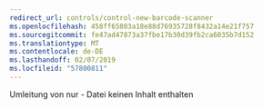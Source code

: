 ```yaml
---
redirect_url: controls/control-new-barcode-scanner
ms.openlocfilehash: 458ff65803a18e88d76935728f8432a14e21f757
ms.sourcegitcommit: fe47ad47873a37fbe17b30d39fb2ca6035b7d152
ms.translationtype: MT
ms.contentlocale: de-DE
ms.lasthandoff: 02/07/2019
ms.locfileid: "57800811"
---
```

Umleitung von nur - Datei keinen Inhalt enthalten
